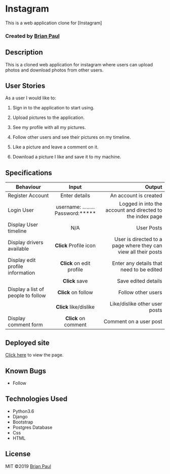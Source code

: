 # Instagram
This is a web application clone for [Instagram]

### Created by [Brian Paul](https://github.com/brayomumo)

## Description
This is a cloned web application for instagram where users can upload photos and download photos from other users.

## User Stories

As a user I would like to:

1. Sign in to the application to start using.

2. Upload pictures to the application.

3. See my profile with all my pictures.

4. Follow other users and see their pictures on my timeline.

5. Like a picture and leave a comment on it.

6. Download a picture I like and save it to my machine.

## Specifications

| Behaviour | Input | Output |
| ------------ |:----------:| -------: | 
| Register Account | Enter details | An account is created |
| Login User | username: ......... <br> Password:*****| Logged in into the account and directed to the index page| 
| Display User timeline  | N/A | User Posts |
| Display drivers available | **Click** Profile icon | User is directed to a page where they can view all their posts |
| Display edit profile information | **Click** on edit profile | Enter any details that need to be edited |
|  |**Click** save | Save edited details |
| Display a list of people to follow | **Click** on follow | Follow other users |
| | **Click** like/dislike  | Like/dislike other user posts|
| Display comment form | **Click** on comment | Comment on a user post |

## Deployed site
[Click here](https://brayo-instagram.herokuapp.com/) to view the page.

## Known Bugs
* Follow

## Technologies Used
* Python3.6 
* Django
* Bootstrap
* Postgres Database
* Css
* HTML

  
## License
MIT &copy;2019 [Brian Paul](https://github.com/brayomumo/Instagram/blob/master/LICENSE)